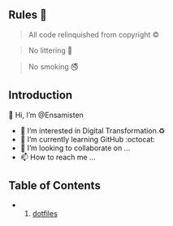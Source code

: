 ## Rules :mega:

> All code relinquished from copyright :copyright:

> No littering :do_not_litter:

> No smoking :no_smoking:

## Introduction
👋 Hi, I’m @Ensamisten
  - :eyes: I’m interested in Digital Transformation.:recycle:
  - 🌱 I’m currently learning GitHub :octocat:
  - 💞️ I’m looking to collaborate on ...
  - 📫 How to reach me ...

## Table of Contents
- 1. [dotfiles](docs/dotfiles.md)

<!---
Ensamisten/Ensamisten is a ✨ special ✨ repository because its `README.md` (this file) appears on your GitHub profile.
You can click the Preview link to take a look at your changes.
--->
